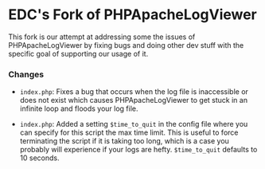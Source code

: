 EDC's Fork of PHPApacheLogViewer
==================
This fork is our attempt at addressing some the issues of PHPApacheLogViewer by fixing bugs and doing other dev stuff with the specific goal of supporting our usage of it.

### Changes ###
* ```index.php```: Fixes a bug that occurs when the log file is inaccessible or does not exist which causes PHPApacheLogViewer to get stuck in an infinite loop and floods your log file.

* ```index.php```: Added a setting ```$time_to_quit``` in the config file where you can specify for this script the max time limit. This is useful to force terminating the script if it is taking too long, which is a case you probably will experience if your logs are hefty. ```$time_to_quit``` defaults to 10 seconds.
